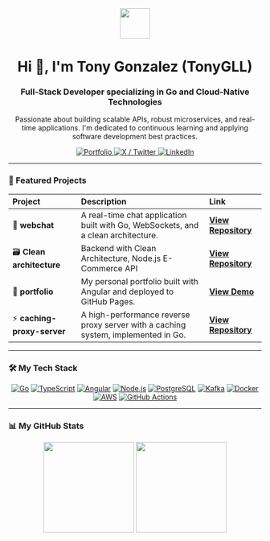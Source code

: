 <div align="center">
  <img src="https://media.giphy.com/media/v1.Y2lkPTc5MGI3NjExcnA4OTY5d25iY3N4dWVqMTY5bzE3M3p1OHd0cDVhaGRtcTVxMm1rZCZlcD12MV9pbnRlcm5hbF9naWZfYnlfaWQmY3Q9Zw/wfVxiI3GcfA0M1b2i2/giphy.gif" width="60" />
  <h1>Hi 👋, I'm Tony Gonzalez (TonyGLL)</h1>
  <h3>Full-Stack Developer specializing in Go and Cloud-Native Technologies</h3>
  <p>Passionate about building scalable APIs, robust microservices, and real-time applications. I'm dedicated to continuous learning and applying software development best practices.</p>
</div>

<!-- Social Badges -->
<div align="center">
  <a href="https://tonygll.github.io/portfolio-angular" target="_blank">
    <img src="https://img.shields.io/badge/Portfolio-4CAF50?style=for-the-badge&logo=google-chrome&logoColor=white" alt="Portfolio"/>
  </a>
  <a href="https://twitter.com/tonikin3" target="_blank">
    <img src="https://img.shields.io/badge/X%20(Twitter)-000000?style=for-the-badge&logo=x&logoColor=white" alt="X / Twitter"/>
  </a>
  <a href="https://www.linkedin.com/in/jose-antonio-gonzalez-llambia-85aa9b183" target="_blank">
    <img src="https://img.shields.io/badge/LinkedIn-0A66C2?style=for-the-badge&logo=linkedin&logoColor=white" alt="LinkedIn"/>
  </a>
</div>

---

### 🚀 Featured Projects

| Project | Description | Link |
| :--- | :--- | :--- |
| 💬 **webchat** | A real-time chat application built with Go, WebSockets, and a clean architecture. | [**View Repository**](https://github.com/TonyGLL/webchat) |
| 🗃️ **Clean architecture** | Backend with Clean Architecture, Node.js E-Commerce API | [**View Repository**](https://github.com/TonyGLL/clean-architecture-nodejs) |
| 🎨 **portfolio** | My personal portfolio built with Angular and deployed to GitHub Pages. | [**View Demo**](https://tonygll.github.io/portfolio-angular) |
| ⚡ **caching-proxy-server** | A high-performance reverse proxy server with a caching system, implemented in Go. | [**View Repository**](https://github.com/TonyGLL/caching-proxy-server) |

---

### 🛠️ My Tech Stack

<p align="center">
  <!-- Languages -->
  <a href="https://go.dev/" target="_blank"><img src="https://img.shields.io/badge/Go-00ADD8?style=for-the-badge&logo=go&logoColor=white" alt="Go"></a>
  <a href="https://www.typescriptlang.org/" target="_blank"><img src="https://img.shields.io/badge/TypeScript-3178C6?style=for-the-badge&logo=typescript&logoColor=white" alt="TypeScript"></a>
  <!-- Frontend -->
  <a href="https://angular.io/" target="_blank"><img src="https://img.shields.io/badge/Angular-DD0031?style=for-the-badge&logo=angular&logoColor=white" alt="Angular"></a>
  <!-- Backend -->
  <a href="https://nodejs.org/" target="_blank"><img src="https://img.shields.io/badge/Node.js-339933?style=for-the-badge&logo=nodedotjs&logoColor=white" alt="Node.js"></a>
  <!-- Databases & Messaging -->
  <a href="https://www.postgresql.org/" target="_blank"><img src="https://img.shields.io/badge/PostgreSQL-4169E1?style=for-the-badge&logo=postgresql&logoColor=white" alt="PostgreSQL"></a>
  <a href="https://kafka.apache.org/" target="_blank"><img src="https://img.shields.io/badge/Apache_Kafka-231F20?style=for-the-badge&logo=apache-kafka&logoColor=white" alt="Kafka"></a>
  <!-- DevOps & Cloud -->
  <a href="https://www.docker.com/" target="_blank"><img src="https://img.shields.io/badge/Docker-2496ED?style=for-the-badge&logo=docker&logoColor=white" alt="Docker"></a>
  <a href="https://aws.amazon.com/" target="_blank"><img src="https://img.shields.io/badge/AWS-232F3E?style=for-the-badge&logo=amazon-aws&logoColor=white" alt="AWS"></a>
  <a href="https://github.com/features/actions" target="_blank"><img src="https://img.shields.io/badge/GitHub_Actions-2088FF?style=for-the-badge&logo=github-actions&logoColor=white" alt="GitHub Actions"></a>
</p>

---

### 📊 My GitHub Stats

<p align="center">
  <img height="180em" src="https://github-readme-stats.vercel.app/api?username=TonyGLL&show_icons=true&theme=tokyonight&include_all_commits=true&count_private=true"/>
  <img height="180em" src="https://github-readme-stats.vercel.app/api/top-langs/?username=TonyGLL&layout=compact&langs_count=8&theme=tokyonight"/>
</p>
